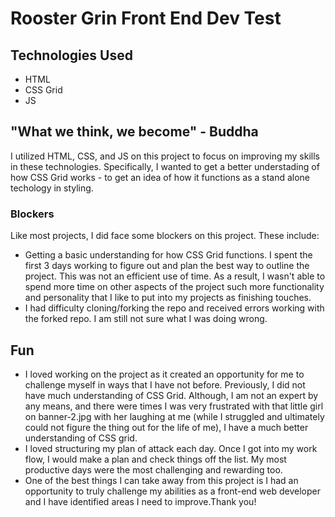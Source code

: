 # Rooster Grin Front End Dev Test

## Technologies Used

- HTML
- CSS Grid
- JS

## "What we think, we become" - Buddha

I utilized HTML, CSS, and JS on this project to focus on improving my skills in
these technologies. Specifically, I wanted to get a better understading of how
CSS Grid works - to get an idea of how it functions as a stand alone techology
in styling.

### Blockers

Like most projects, I did face some blockers on this project. These include:

- Getting a basic understanding for how CSS Grid functions. I spent the first 3
  days working to figure out and plan the best way to outline the project. This
  was not an efficient use of time. As a result, I wasn't able to spend more
  time on other aspects of the project such more functionality and personality
  that I like to put into my projects as finishing touches.
- I had difficulty cloning/forking the repo and received errors working with the
  forked repo. I am still not sure what I was doing wrong.

## Fun

- I loved working on the project as it created an opportunity for me to
  challenge myself in ways that I have not before. Previously, I did not have
  much understanding of CSS Grid. Although, I am not an expert by any means, and
  there were times I was very frustrated with that little girl on banner-2.jpg
  with her laughing at me (while I struggled and ultimately could not figure the
  thing out for the life of me), I have a much better understanding of CSS grid.
- I loved structuring my plan of attack each day. Once I got into my work flow,
  I would make a plan and check things off the list. My most productive days
  were the most challenging and rewarding too.
- One of the best things I can take away from this project is I had an
  opportunity to truly challenge my abilities as a front-end web developer and I
  have identified areas I need to improve.Thank you!

